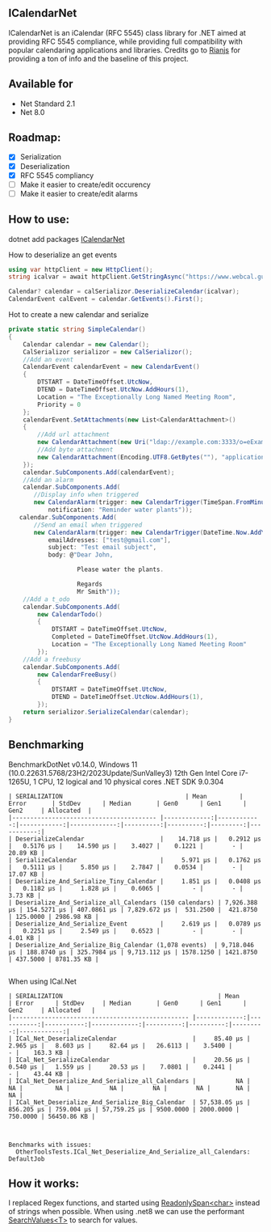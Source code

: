 


## ICalendarNet
ICalendarNet is an iCalendar (RFC 5545) class library for .NET aimed at providing RFC 5545 compliance, while providing full compatibility with popular calendaring applications and libraries.
Credits go to [Rianjs](https://github.com/rianjs/ical.net) for providing a ton of info and the baseline of this project.


## Available for
* Net Standard 2.1
* Net 8.0

## Roadmap:

 - [x] Serialization
 - [x] Deserialization
 - [x] RFC 5545 compliancy
 - [ ] Make it easier to create/edit occurency
 - [ ] Make it easier to create/edit alarms

## How to use:

dotnet add packages [ICalendarNet](https://www.nuget.org/packages/ICalendarNet)

How to deserialize an get events
```csharp
using var httpClient = new HttpClient();
string icalvar = await httpClient.GetStringAsync("https://www.webcal.guru/en-US/download_calendar?calendar_instance_id=10");

Calendar? calendar = calSerializor.DeserializeCalendar(icalvar);
CalendarEvent calEvent = calendar.GetEvents().First();
```

Hot to create a new calendar and serialize
```csharp
private static string SimpleCalendar()
{
    Calendar calendar = new Calendar();
    CalSerializor serializor = new CalSerializor();
    //Add an event
    CalendarEvent calendarEvent = new CalendarEvent()
    {
        DTSTART = DateTimeOffset.UtcNow,
        DTEND = DateTimeOffset.UtcNow.AddHours(1),
        Location = "The Exceptionally Long Named Meeting Room",
        Priority = 0
    };
    calendarEvent.SetAttachments(new List<CalendarAttachment>()
    {
        //Add url attachment
        new CalendarAttachment(new Uri("ldap://example.com:3333/o=eExample Industries,c=3DUS??(cn=3DBJohn Smith)"), ""),
        //Add byte attachment
        new CalendarAttachment(Encoding.UTF8.GetBytes(""), "application/msword")
    });
    calendar.SubComponents.Add(calendarEvent);
    //Add an alarm
    calendar.SubComponents.Add(
       //Display info when triggered
       new CalendarAlarm(trigger: new CalendarTrigger(TimeSpan.FromMinutes(-108)),
           notification: "Reminder water plants"));
   calendar.SubComponents.Add(
       //Send an email when triggered
       new CalendarAlarm(trigger: new CalendarTrigger(DateTime.Now.AddYears(1)),
           emailAdresses: ["test@gmail.com"],
           subject: "Test email subject",
           body: @"Dear John,

				   Please water the plants.

				   Regards
				   Mr Smith"));
    //Add a t_odo
    calendar.SubComponents.Add(
        new CalendarTodo()
        {
            DTSTART = DateTimeOffset.UtcNow,
            Completed = DateTimeOffset.UtcNow.AddHours(1),
            Location = "The Exceptionally Long Named Meeting Room"
        });
    //Add a freebusy
    calendar.SubComponents.Add(
        new CalendarFreeBusy()
        {
            DTSTART = DateTimeOffset.UtcNow,
            DTEND = DateTimeOffset.UtcNow.AddHours(1),
        });
    return serializor.SerializeCalendar(calendar);
}
```

## Benchmarking

BenchmarkDotNet v0.14.0, Windows 11 (10.0.22631.5768/23H2/2023Update/SunValley3)
12th Gen Intel Core i7-1265U, 1 CPU, 12 logical and 10 physical cores
.NET SDK 9.0.304

```
| SERIALIZATION                                  | Mean         | Error       | StdDev      | Median       | Gen0      | Gen1      | Gen2     | Allocated  |
|---------------------------------------- |-------------:|------------:|------------:|-------------:|----------:|----------:|---------:|-----------:|
| DeserializeCalendar                     |    14.718 μs |   0.2912 μs |   0.5176 μs |    14.590 μs |    3.4027 |    0.1221 |        - |   20.89 KB |
| SerializeCalendar                       |     5.971 μs |   0.1762 μs |   0.5111 μs |     5.850 μs |    2.7847 |    0.0534 |        - |   17.07 KB |
| Deserialize_And_Serialize_Tiny_Calendar |     1.851 μs |   0.0408 μs |   0.1182 μs |     1.828 μs |    0.6065 |         - |        - |    3.73 KB |
| Deserialize_And_Serialize_all_Calendars (150 calendars) | 7,926.388 μs | 154.5271 μs | 407.0861 μs | 7,829.672 μs |  531.2500 |  421.8750 | 125.0000 | 2986.98 KB |
| Deserialize_And_Serialize_Event         |     2.619 μs |   0.0789 μs |   0.2251 μs |     2.549 μs |    0.6523 |         - |        - |    4.01 KB |
| Deserialize_And_Serialize_Big_Calendar (1,078 events)  | 9,718.046 μs | 188.8740 μs | 325.7984 μs | 9,713.112 μs | 1578.1250 | 1421.8750 | 437.5000 | 8781.35 KB |


```
When using ICal.Net
```
| SERIALIZATION                                           | Mean         | Error      | StdDev     | Median       | Gen0      | Gen1      | Gen2     | Allocated   |
|------------------------------------------------- |-------------:|-----------:|-----------:|-------------:|----------:|----------:|---------:|------------:|
| ICal_Net_DeserializeCalendar                     |     85.40 μs |   2.965 μs |   8.603 μs |     82.64 μs |   26.6113 |    3.5400 |        - |    163.3 KB |
| ICal_Net_SerializeCalendar                       |     20.56 μs |   0.540 μs |   1.559 μs |     20.53 μs |    7.0801 |    0.2441 |        - |    43.44 KB |
| ICal_Net_Deserialize_And_Serialize_all_Calendars |           NA |         NA |         NA |           NA |        NA |        NA |       NA |          NA |
| ICal_Net_Deserialize_And_Serialize_Big_Calendar  | 57,538.05 μs | 856.205 μs | 759.004 μs | 57,759.25 μs | 9500.0000 | 2000.0000 | 750.0000 | 56450.86 KB |



Benchmarks with issues:
  OtherToolsTests.ICal_Net_Deserialize_And_Serialize_all_Calendars: DefaultJob
```
## How it works:

I replaced Regex functions, and started using [ReadonlySpan\<char>](https://learn.microsoft.com/en-us/dotnet/api/system.readonlyspan-1?view=net-8.0) instead of strings when possible.
When using .net8 we can use the performant [SearchValues\<T>](https://learn.microsoft.com/en-us/dotnet/api/system.buffers.searchvalues-1?view=net-8.0) to search for values.